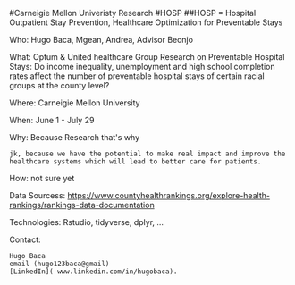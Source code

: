 #Carneigie Mellon Univeristy Research
#HOSP
##HOSP = Hospital Outpatient Stay Prevention, Healthcare Optimization for Preventable Stays

Who: Hugo Baca, Mgean, Andrea, Advisor Beonjo 

What: Optum & United healthcare Group Research on Preventable Hospital Stays: Do income inequality, unemployment and high school completion rates affect the number of preventable hospital stays of certain racial groups at the county level?

Where: Carneigie Mellon University 

When: June 1 - July 29 

Why: Because Research that's why 
```
jk, because we have the potential to make real impact and improve the healthcare systems which will lead to better care for patients. 
```

How: not sure yet 

Data Sourcess: https://www.countyhealthrankings.org/explore-health-rankings/rankings-data-documentation

Technologies: Rstudio, tidyverse, dplyr, ...

Contact: 
```
Hugo Baca
email (hugo123baca@gmail)
[LinkedIn]( www.linkedin.com/in/hugobaca).
```

